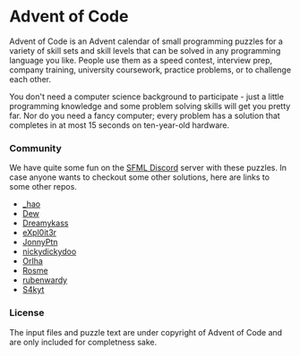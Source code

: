 # Advent of Code

Advent of Code is an Advent calendar of small programming puzzles for a variety of skill sets and skill levels that can be solved in any programming language you like. People use them as a speed contest, interview prep, company training, university coursework, practice problems, or to challenge each other.

You don't need a computer science background to participate - just a little programming knowledge and some problem solving skills will get you pretty far. Nor do you need a fancy computer; every problem has a solution that completes in at most 15 seconds on ten-year-old hardware.

### Community

We have quite some fun on the [SFML Discord](https://discord.gg/nr4X7Fh) server with these puzzles.
In case anyone wants to checkout some other solutions, here are links to some other repos.

* [_hao](https://github.com/underscoreHao/advent-of-code)
* [Dew](https://github.com/crumblingstatue/advent-of-code)
* [Dreamykass](https://github.com/Dreamykass/advent-of-code)
* [eXpl0it3r](https://github.com/eXpl0it3r/Advent-of-Code)
* [JonnyPtn](https://github.com/JonnyPtn/AOC2020)
* [nickydickydoo](https://github.com/nick-kline/AOC2021)
* [Orlha](https://github.com/Orlha/advent_2020)
* [Rosme](https://github.com/Rosme/aoc)
* [rubenwardy](https://gitlab.com/rubenwardy/advent_of_code)
* [S4kyt](https://github.com/S4kyt/AoC-2020)

### License

The input files and puzzle text are under copyright of Advent of Code and are only included for completness sake.
